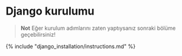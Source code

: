 # Django kurulumu

> **Not** Eğer kurulum adımlarını zaten yaptıysanız sonraki bölüme geçebilirsiniz!

{% include "django_installation/instructions.md" %}